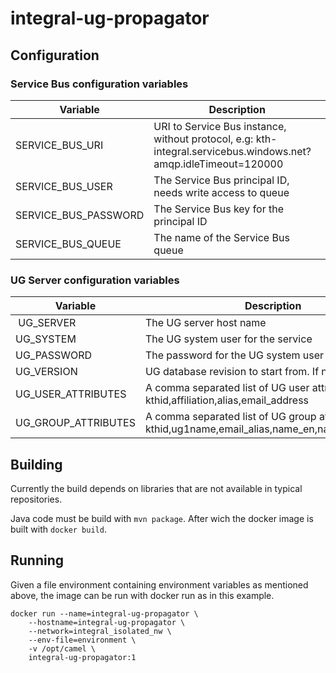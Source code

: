 # integral-ug-propagator

## Configuration

### Service Bus configuration variables

| Variable | Description |
|---------------------|---------------------|
| SERVICE_BUS_URI | URI to Service Bus instance, without protocol, e.g: kth-integral.servicebus.windows.net?amqp.idleTimeout=120000 |
| SERVICE_BUS_USER | The Service Bus principal ID, needs write access to queue |
| SERVICE_BUS_PASSWORD | The Service Bus key for the principal ID |
| SERVICE_BUS_QUEUE | The name of the Service Bus queue |

### UG Server configuration variables

| Variable | Description |
|---------------------|---------------------|
| UG_SERVER | The UG server host name |
| UG_SYSTEM | The UG system user for the service |
| UG_PASSWORD | The password for the UG system user |
| UG_VERSION | UG database revision to start from. If not specified |
| UG_USER_ATTRIBUTES | A comma separated list of UG user attributes, e.g: kthid,affiliation,alias,email_address |
| UG_GROUP_ATTRIBUTES | A comma separated list of UG group attributes, e.g: kthid,ug1name,email_alias,name_en,name_sv,member |

## Building

Currently the build depends on libraries that are not available in typical
repositories.

Java code must be build with `mvn package`.
After wich the docker image is built with `docker build`.

## Running

Given a file environment containing environment variables as mentioned above, the image can be run with docker run as in this example.

```
docker run --name=integral-ug-propagator \
    --hostname=integral-ug-propagator \
    --network=integral_isolated_nw \
    --env-file=environment \
    -v /opt/camel \
    integral-ug-propagator:1
```
